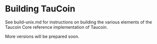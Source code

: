 Building TauCoin
=====================================

See build-unix.md for instructions on building the various elements of the Taucoin Core reference implementation of Taucoin.

More versions will be prepared soon.
